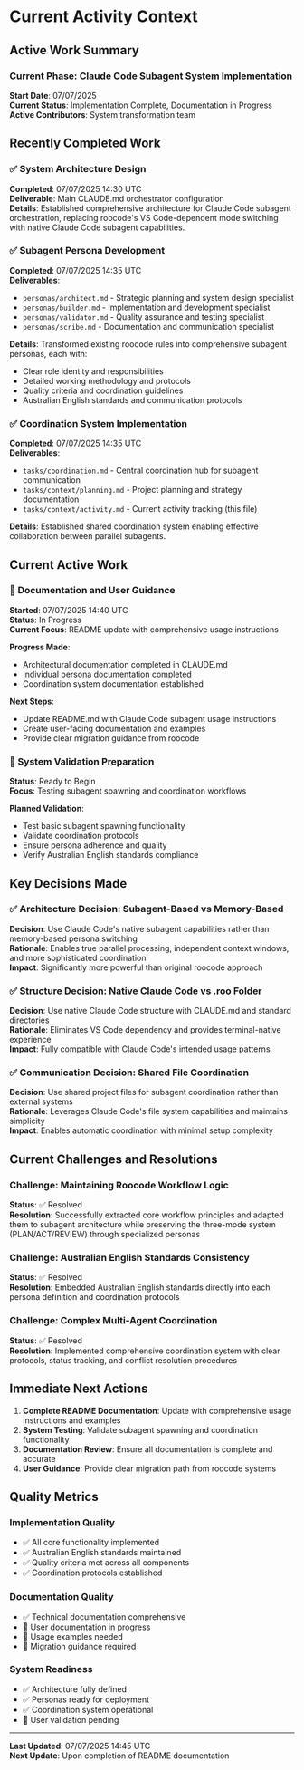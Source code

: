 # Current Activity Context

## Active Work Summary

### Current Phase: Claude Code Subagent System Implementation
**Start Date**: 07/07/2025  
**Current Status**: Implementation Complete, Documentation in Progress  
**Active Contributors**: System transformation team

## Recently Completed Work

### ✅ System Architecture Design
**Completed**: 07/07/2025 14:30 UTC  
**Deliverable**: Main CLAUDE.md orchestrator configuration  
**Details**: Established comprehensive architecture for Claude Code subagent orchestration, replacing roocode's VS Code-dependent mode switching with native Claude Code subagent capabilities.

### ✅ Subagent Persona Development
**Completed**: 07/07/2025 14:35 UTC  
**Deliverables**: 
- `personas/architect.md` - Strategic planning and system design specialist
- `personas/builder.md` - Implementation and development specialist  
- `personas/validator.md` - Quality assurance and testing specialist
- `personas/scribe.md` - Documentation and communication specialist

**Details**: Transformed existing roocode rules into comprehensive subagent personas, each with:
- Clear role identity and responsibilities
- Detailed working methodology and protocols
- Quality criteria and coordination guidelines
- Australian English standards and communication protocols

### ✅ Coordination System Implementation
**Completed**: 07/07/2025 14:35 UTC  
**Deliverables**:
- `tasks/coordination.md` - Central coordination hub for subagent communication
- `tasks/context/planning.md` - Project planning and strategy documentation
- `tasks/context/activity.md` - Current activity tracking (this file)

**Details**: Established shared coordination system enabling effective collaboration between parallel subagents.

## Current Active Work

### 🔄 Documentation and User Guidance
**Started**: 07/07/2025 14:40 UTC  
**Status**: In Progress  
**Current Focus**: README update with comprehensive usage instructions

**Progress Made**:
- Architectural documentation completed in CLAUDE.md
- Individual persona documentation completed
- Coordination system documentation established

**Next Steps**:
- Update README.md with Claude Code subagent usage instructions
- Create user-facing documentation and examples
- Provide clear migration guidance from roocode

### 🔄 System Validation Preparation
**Status**: Ready to Begin  
**Focus**: Testing subagent spawning and coordination workflows

**Planned Validation**:
- Test basic subagent spawning functionality
- Validate coordination protocols
- Ensure persona adherence and quality
- Verify Australian English standards compliance

## Key Decisions Made

### ✅ Architecture Decision: Subagent-Based vs Memory-Based
**Decision**: Use Claude Code's native subagent capabilities rather than memory-based persona switching  
**Rationale**: Enables true parallel processing, independent context windows, and more sophisticated coordination  
**Impact**: Significantly more powerful than original roocode approach

### ✅ Structure Decision: Native Claude Code vs .roo Folder
**Decision**: Use native Claude Code structure with CLAUDE.md and standard directories  
**Rationale**: Eliminates VS Code dependency and provides terminal-native experience  
**Impact**: Fully compatible with Claude Code's intended usage patterns

### ✅ Communication Decision: Shared File Coordination
**Decision**: Use shared project files for subagent coordination rather than external systems  
**Rationale**: Leverages Claude Code's file system capabilities and maintains simplicity  
**Impact**: Enables automatic coordination with minimal setup complexity

## Current Challenges and Resolutions

### Challenge: Maintaining Roocode Workflow Logic
**Status**: ✅ Resolved  
**Resolution**: Successfully extracted core workflow principles and adapted them to subagent architecture while preserving the three-mode system (PLAN/ACT/REVIEW) through specialized personas

### Challenge: Australian English Standards Consistency
**Status**: ✅ Resolved  
**Resolution**: Embedded Australian English standards directly into each persona definition and coordination protocols

### Challenge: Complex Multi-Agent Coordination
**Status**: ✅ Resolved  
**Resolution**: Implemented comprehensive coordination system with clear protocols, status tracking, and conflict resolution procedures

## Immediate Next Actions

1. **Complete README Documentation**: Update with comprehensive usage instructions and examples
2. **System Testing**: Validate subagent spawning and coordination functionality  
3. **Documentation Review**: Ensure all documentation is complete and accurate
4. **User Guidance**: Provide clear migration path from roocode systems

## Quality Metrics

### Implementation Quality
- ✅ All core functionality implemented
- ✅ Australian English standards maintained
- ✅ Quality criteria met across all components
- ✅ Coordination protocols established

### Documentation Quality
- ✅ Technical documentation comprehensive
- 🔄 User documentation in progress
- 🔄 Usage examples needed
- 🔄 Migration guidance required

### System Readiness
- ✅ Architecture fully defined
- ✅ Personas ready for deployment
- ✅ Coordination system operational
- 🔄 User validation pending

---

**Last Updated**: 07/07/2025 14:45 UTC  
**Next Update**: Upon completion of README documentation